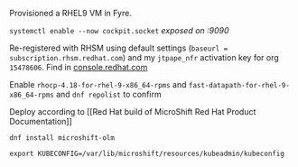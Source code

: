 Provisioned a RHEL9 VM in Fyre. 

`systemctl enable --now cockpit.socket` *exposed on :9090*

Re-registered with RHSM using default settings (`baseurl = subscription.rhsm.redhat.com`) and my `jtpape_nfr` activation key for org `15478606`. Find in [console.redhat.com](https://console.redhat.com)


Enable `rhocp-4.18-for-rhel-9-x86_64-rpms` and `fast-datapath-for-rhel-9-x86_64-rpms` and `dnf repolist` to confirm


Deploy according to [[Red Hat build of MicroShift  Red Hat Product Documentation]]

`dnf install microshift-olm`

`export KUBECONFIG=/var/lib/microshift/resources/kubeadmin/kubeconfig`